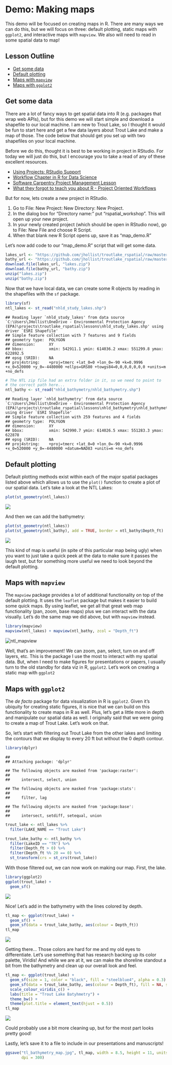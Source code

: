 
# Demo: Making maps

This demo will be focused on creating maps in R. There are many ways we
can do this, but we will focus on three: default plotting, static maps
with `ggplot2`, and interactive maps with `mapview`. We also will need
to read in some spatial data to map\!

## Lesson Outline

  - [Get some data](#get-some-data)
  - [Default plotting](#default-plotting)
  - [Maps with `mapview`](#maps-with-mapview)
  - [Maps with `ggplot2`](#maps-with-ggplot2)

## Get some data

There are a lot of fancy ways to get spatial data into R (e.g. packages
that wrap web APIs), but for this demo we will start simple and download
a shapefile to our local machine. I am new to Trout Lake, so I thought
it would be fun to start here and get a few data layers about Trout Lake
and make a map of those. The code below that should get you set up with
two shapefiles on your local machine.

Before we do this, thought it is best to be working in project in
RStudio. For today we will just do this, but I encourage you to take a
read of any of these excellent resources.

  - [Using Projects: RStudio
    Support](https://support.rstudio.com/hc/en-us/articles/200526207-Using-Projects)
  - [Workflow Chapter in R for Data
    Science](https://r4ds.had.co.nz/workflow-projects.html)
  - [Software Carpentry Project Management
    Lesson](https://swcarpentry.github.io/r-novice-gapminder/02-project-intro/)
  - [What they forgot to teach you about R - Project Oriented
    Workflows](https://whattheyforgot.org/project-oriented-workflow.html)

But for now, lets create a new project in RStudio.

1.  Go to File: New Project: New Directory: New Project.  
2.  In the dialog box for “Directory name:” put “rspatial\_workshop”.
    This will open up your new project.  
3.  In your newly created project (which should be open in RStudio now),
    go to File: New File and choose R Script.
4.  When that blank new R Script opens up, save it as “map\_demo.R”

Let’s now add code to our “map\_demo.R” script that will get some data.

``` r
lakes_url <- "https://github.com/jhollist/troutlake_rspatial/raw/master/data/ntl135_v2.zip"
bathy_url <- "https://github.com/jhollist/troutlake_rspatial/raw/master/data/nhld_bathymetry_v2.zip"
download.file(lakes_url, "lakes.zip")
download.file(bathy_url, "bathy.zip")
unzip("lakes.zip")
unzip("bathy.zip")
```

Now that we have local data, we can create some R objects by reading in
the shapefiles with the `sf` package.

``` r
library(sf)
ntl_lakes <- st_read("nhld_study_lakes.shp")
```

    ## Reading layer `nhld_study_lakes' from data source `C:\Users\JHollist\OneDrive - Environmental Protection Agency (EPA)\projects\troutlake_rspatial\lessons\nhld_study_lakes.shp' using driver `ESRI Shapefile'
    ## Simple feature collection with 7 features and 9 fields
    ## geometry type:  POLYGON
    ## dimension:      XY
    ## bbox:           xmin: 542911.1 ymin: 614036.2 xmax: 551299.8 ymax: 622892.5
    ## epsg (SRID):    NA
    ## proj4string:    +proj=tmerc +lat_0=0 +lon_0=-90 +k=0.9996 +x_0=520000 +y_0=-4480000 +ellps=GRS80 +towgs84=0,0,0,0,0,0,0 +units=m +no_defs

``` r
# The NTL zip file had an extra folder in it, so we need to point to 
# the correct path here...
ntl_bathy <- st_read("nhld_bathymetry/nhld_bathymetry.shp")
```

    ## Reading layer `nhld_bathymetry' from data source `C:\Users\JHollist\OneDrive - Environmental Protection Agency (EPA)\projects\troutlake_rspatial\lessons\nhld_bathymetry\nhld_bathymetry.shp' using driver `ESRI Shapefile'
    ## Simple feature collection with 259 features and 4 fields
    ## geometry type:  POLYGON
    ## dimension:      XY
    ## bbox:           xmin: 542990.7 ymin: 614026.5 xmax: 551283.3 ymax: 622878
    ## epsg (SRID):    NA
    ## proj4string:    +proj=tmerc +lat_0=0 +lon_0=-90 +k=0.9996 +x_0=520000 +y_0=-4480000 +datum=NAD83 +units=m +no_defs

## Default plotting

Default plotting methods exist within each of the major spatial packages
listed above which allows us to use the `plot()` function to create a
plot of our spatial data. Let’s take a look at the NTL Lakes:

``` r
plot(st_geometry(ntl_lakes))
```

![](02_map_demo_files/figure-gfm/unnamed-chunk-3-1.png)<!-- -->

And then we can add the bathymetry:

``` r
plot(st_geometry(ntl_lakes))
plot(st_geometry(ntl_bathy), add = TRUE, border = ntl_bathy$Depth_ft)
```

![](02_map_demo_files/figure-gfm/unnamed-chunk-4-1.png)<!-- -->

This kind of map is useful (in spite of this particular map being ugly)
when you want to just take a quick peek at the data to make sure it
passes the laugh test, but for something more useful we need to look
beyond the default plotting.

## Maps with `mapview`

The `mapview` package provides a lot of additional functionality on top
of the default plotting. It uses the `leaflet` package but makes it
easier to build some quick maps. By using leaflet, we get all that great
web map functionality (pan, zoom, base maps) plus we can interact with
the data visually. Let’s do the same map we did above, but with
`mapview` instead.

``` r
library(mapview)
mapview(ntl_lakes) + mapview(ntl_bathy, zcol = "Depth_ft")
```

![ntl\_mapview](ntl_mapview.jpg)

Well, that’s an improvement\! We can zoom, pan, select, turn on and off
layers, etc. This is the package I use the most to interact with my
spatial data. But, when I need to make figures for presentations or
papers, I usually turn to the old standby for data viz in R, `ggplot2`.
Let’s work on creating a static map with `ggplot2`

## Maps with `ggplot2`

The *de facto* package for data visualization in R is `ggplot2`. Given
it’s ubiquity for creating static figures, it is nice that we can build
on this functionality to create maps in R as well. Plus, let’s get a
little more in depth and manipulate our spatial data as well. I
originally said that we were going to create a map of Trout Lake. Let’s
work on that.

So, let’s start with filtering out Trout Lake from the other lakes and
limiting the contours that we display to every 20 ft but without the 0
depth contour.

``` r
library(dplyr)
```

    ## 
    ## Attaching package: 'dplyr'

    ## The following objects are masked from 'package:raster':
    ## 
    ##     intersect, select, union

    ## The following objects are masked from 'package:stats':
    ## 
    ##     filter, lag

    ## The following objects are masked from 'package:base':
    ## 
    ##     intersect, setdiff, setequal, union

``` r
trout_lake <- ntl_lakes %>%
  filter(LAKE_NAME == "Trout Lake")

trout_lake_bathy <- ntl_bathy %>%
  filter(LakeID == "TR") %>%
  filter(Depth_ft > 0) %>%
  filter(Depth_ft %% 20 == 0) %>%
  st_transform(crs = st_crs(trout_lake))
```

With those filtered out, we can now work on making our map. First, the
lake.

``` r
library(ggplot2)
ggplot(trout_lake) +
  geom_sf()
```

![](02_map_demo_files/figure-gfm/unnamed-chunk-8-1.png)<!-- -->

Nice\! Let’s add in the bathymetry with the lines colored by depth.

``` r
tl_map <- ggplot(trout_lake) +
  geom_sf() +
  geom_sf(data = trout_lake_bathy, aes(colour = Depth_ft))
tl_map
```

![](02_map_demo_files/figure-gfm/unnamed-chunk-9-1.png)<!-- -->

Getting there… Those colors are hard for me and my old eyes to
differentiate. Let’s use something that has research backing up its
color palette, Viridis\! And while we are at it, we can make the
shoreline standout a bit from the bathymetry and clean up our overall
look and feel.

``` r
tl_map <- ggplot(trout_lake) +
  geom_sf(size = 1, color = "black", fill = "steelblue4", alpha = 0.3) +
  geom_sf(data = trout_lake_bathy, aes(colour = Depth_ft), fill = NA, size = 0.75) +
  scale_colour_viridis_c() + 
  labs(title = "Trout Lake Batyhmetry") +
  theme_bw() +
  theme(plot.title = element_text(hjust = 0.5))
tl_map
```

![](02_map_demo_files/figure-gfm/unnamed-chunk-10-1.png)<!-- -->

Could probably use a bit more cleaning up, but for the most part looks
pretty good\!

Lastly, let’s save it to a file to include in our presentations and
manuscripts\!

``` r
ggsave("tl_bathymetry_map.jpg", tl_map, width = 8.5, height = 11, units = "in", 
       dpi = 300)
```

